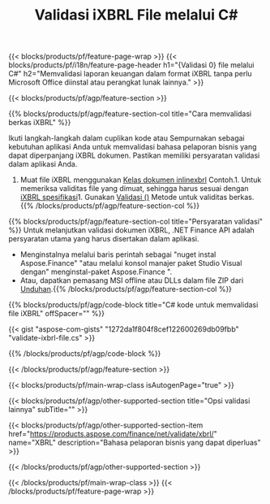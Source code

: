 ﻿---
title: Validasi iXBRL File melalui C#
description: Kode sampel untuk validasi berkas iXBRL. Gunakan kode contoh API untuk memvalidasi file batch iXBRL dalam aplikasi berbasis .NET. 
url: /id/net/validate/ixbrl/
family: finance
platformtag: net
feature: validate
informat: iXBRL
outformat: 
otherformats: 
---
{{< blocks/products/pf/feature-page-wrap >}}
{{< blocks/products/pf/i18n/feature-page-header h1="{Validasi 0} file melalui C#" h2="Memvalidasi laporan keuangan dalam format iXBRL tanpa perlu Microsoft Office diinstal atau perangkat lunak lainnya." >}}

{{< blocks/products/pf/agp/feature-section >}}

{{% blocks/products/pf/agp/feature-section-col title="Cara memvalidasi berkas iXBRL" %}}

Ikuti langkah-langkah dalam cuplikan kode atau Sempurnakan sebagai kebutuhan aplikasi Anda untuk memvalidasi bahasa pelaporan bisnis yang dapat diperpanjang iXBRL dokumen. Pastikan memiliki persyaratan validasi dalam aplikasi Anda.

1. Muat file iXBRL menggunakan [Kelas dokumen inlinexbrl](https://apireference.aspose.com/finance/net/aspose.finance.xbrl.inline/inlinexbrldocument) Contoh.1. Untuk memeriksa validitas file yang dimuat, sehingga harus sesuai dengan [iXBRL spesifikasi](http://www.xbrl.org/specification/inlinexbrl-part1/rec-2013-11-18/inlinexbrl-part1-rec-2013-11-18.html)1. Gunakan [Validasi ()](https://apireference.aspose.com/finance/net/aspose.finance.xbrl.inline/inlinexbrldocument/methods/validate) Metode untuk validitas berkas.
{{% /blocks/products/pf/agp/feature-section-col %}}

{{% blocks/products/pf/agp/feature-section-col title="Persyaratan validasi" %}}
Untuk melanjutkan validasi dokumen iXBRL, .NET Finance API adalah persyaratan utama yang harus disertakan dalam aplikasi. 
- Menginstalnya melalui baris perintah sebagai "nuget instal Aspose.Finance" "atau melalui konsol manajer paket Studio Visual dengan" menginstal-paket Aspose.Finance ".
- Atau, dapatkan pemasang MSI offline atau DLLs dalam file ZIP dari [Unduhan](https://downloads.aspose.com/finance/net).{{% /blocks/products/pf/agp/feature-section-col %}}

{{% blocks/products/pf/agp/code-block title="C# kode untuk memvalidasi file iXBRL" offSpacer="" %}}

{{< gist "aspose-com-gists" "1272da1f804f8cef122600269db09fbb" "validate-ixbrl-file.cs" >}}

{{% /blocks/products/pf/agp/code-block %}}

{{< /blocks/products/pf/agp/feature-section >}}

{{< blocks/products/pf/main-wrap-class isAutogenPage="true" >}}

{{< blocks/products/pf/agp/other-supported-section title="Opsi validasi lainnya" subTitle="" >}}

{{< blocks/products/pf/agp/other-supported-section-item href="https://products.aspose.com/finance/net/validate/xbrl/" name="XBRL" description="Bahasa pelaporan bisnis yang dapat diperluas" >}}

{{< /blocks/products/pf/agp/other-supported-section >}}

{{< /blocks/products/pf/main-wrap-class >}}
{{< /blocks/products/pf/feature-page-wrap >}}